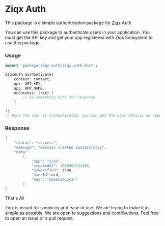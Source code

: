 # Ziqx Auth
This package is a simple authentication package for [Ziqx](https://ziqx.in) Auth.

You can use this package to authenticate users in your application.
You must get the API key and get your app registered with Ziqx Ecosystem to use this package.

### Usage
```dart
import 'package:ziqx_auth/ziqx_auth.dart';

ZiqxAuth.authenticate(
    context: context,
    api: API_KEY,
    app: APP_NAME,
    onSuccess: (res) {
        // Do something with the response
    }

);
// Once the user is authenticated, you can get the user details as response.
```

### Response
```dart
{
    "status": "success", 
    "message": "Session created successfully", 
    "data": 
        {
            "app": "ziqx", 
            "createdAt": 1668996733300, 
            "isVerified": true, 
            "userId":uid,
            "key": "p66dx5lq3yar"
        }
}
```

That's All

Ziqx is meant for simplicity and ease of use. We are trying to make it as simple as possible. We are open to suggestions and contributions. Feel free to open an issue or a pull request.